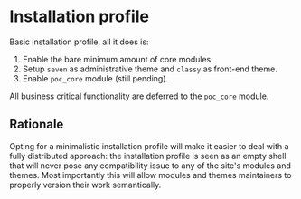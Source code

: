 # Installation profile

Basic installation profile, all it does is:

1. Enable the bare minimum amount of core modules.
2. Setup `seven` as administrative theme and `classy` as front-end theme.
3. Enable `poc_core` module (still pending).

All business critical functionality are deferred to the `poc_core` module.

## Rationale

Opting for a minimalistic installation profile will make it easier to deal with a fully distributed approach: the
installation profile is seen as an empty shell that will never pose any compatibility issue to any of the site's modules
and themes. Most importantly this will allow modules and themes maintainers to properly version their work semantically.
